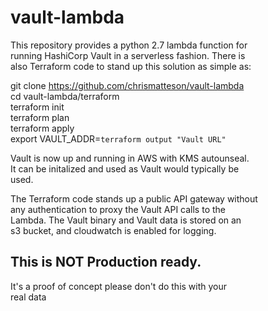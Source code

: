 # vault-lambda
This repository provides a python 2.7 lambda function for  
running HashiCorp Vault in a serverless fashion. There is  
also Terraform code to stand up this solution as simple as:  
  
git clone https://github.com/chrismatteson/vault-lambda  
cd vault-lambda/terraform  
terraform init  
terraform plan  
terraform apply  
export VAULT_ADDR=`terraform output "Vault URL"`  
  
Vault is now up and running in AWS with KMS autounseal.  
It can be initalized and used as Vault would typically be  
used.  
  
The Terraform code stands up a public API gateway without  
any authentication to proxy the Vault API calls to the  
Lambda. The Vault binary and Vault data is stored on an  
s3 bucket, and cloudwatch is enabled for logging.  
  
## This is NOT Production ready.  
It's a proof of concept please don't do this with your  
real data  
